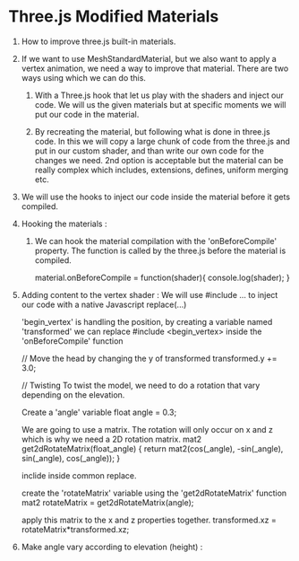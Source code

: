 # Three.js Modified Materials

1. How to improve three.js built-in materials.

2. If we want to use MeshStandardMaterial, but we also want to apply a vertex animation, we need a way to improve that material. There are two ways using which we can do this.

   1. With a Three.js hook that let us play with the shaders and inject our code.
      We will us the given materials but at specific moments we will put our code in the material.

   2. By recreating the material, but following what is done in three.js code.
      In this we will copy a large chunk of code from the three.js and put in our custom shader, and than write our own code for the changes we need.
      2nd option is acceptable but the material can be really complex which includes, extensions, defines, uniform merging etc.

3. We will use the hooks to inject our code inside the material before it gets compiled.

4. Hooking the materials :

   1. We can hook the material compilation with the 'onBeforeCompile' property.
      The function is called by the three.js before the material is compiled.

      material.onBeforeCompile = function(shader){
      console.log(shader);
      }

5. Adding content to the vertex shader :
   We will use #include ... to inject our code with a native Javascript replace(...)

   'begin_vertex' is handling the position, by creating a variable named 'transformed'
   we can replace #include <begin_vertex> inside the 'onBeforeCompile' function

   // Move the head by changing the y of transformed
   transformed.y += 3.0;

   // Twisting
   To twist the model, we need to do a rotation that vary depending on the elevation.

   Create a 'angle' variable
   float angle = 0.3;

   We are going to use a matrix. The rotation will only occur on x and z which is why we need a 2D rotation matrix.
   mat2 get2dRotateMatrix(float_angle)
   {
   return mat2(cos(\_angle), -sin(\_angle), sin(\_angle), cos(\_angle));
   }

   inclide inside common replace.

   create the 'rotateMatrix' variable using the 'get2dRotateMatrix' function
   mat2 rotateMatrix = get2dRotateMatrix(angle);

   apply this matrix to the x and z properties together.
   transformed.xz = rotateMatrix\*transformed.xz;

6. Make angle vary according to elevation (height) :
